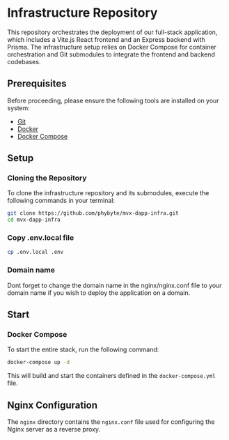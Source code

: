# Infrastructure Repository

This repository orchestrates the deployment of our full-stack application, which includes a Vite.js React frontend and an Express backend with Prisma. The infrastructure setup relies on Docker Compose for container orchestration and Git submodules to integrate the frontend and backend codebases.

## Prerequisites

Before proceeding, please ensure the following tools are installed on your system:
- [Git](https://git-scm.com/)
- [Docker](https://www.docker.com/)
- [Docker Compose](https://docs.docker.com/compose/)

## Setup

### Cloning the Repository

To clone the infrastructure repository and its submodules, execute the following commands in your terminal:

```bash
git clone https://github.com/phybyte/mvx-dapp-infra.git
cd mvx-dapp-infra
```
### Copy .env.local file

```bash
cp .env.local .env
```

### Domain name

Dont forget to change the domain name in the nginx/nginx.conf file to your domain name if you wish to deploy the application on a domain.

## Start

### Docker Compose

To start the entire stack, run the following command:

```bash
docker-compose up -d
```

This will build and start the containers defined in the `docker-compose.yml` file.

## Nginx Configuration

The `nginx` directory contains the `nginx.conf` file used for configuring the Nginx server as a reverse proxy.
